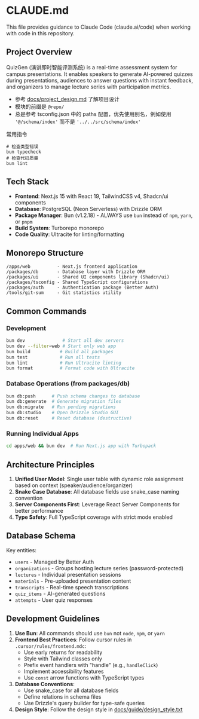 # CLAUDE.md

This file provides guidance to Claude Code (claude.ai/code) when working with code in this repository.

## Project Overview

QuizGen (演讲即时智能评测系统) is a real-time assessment system for campus presentations. It enables speakers to generate AI-powered quizzes during presentations, audiences to answer questions with instant feedback, and organizers to manage lecture series with participation metrics.

- 参考 [docs/project_design.md](./docs/project_design.md) 了解项目设计
- 模块的前缀是 `@repo/`
- 总是参考 tsconfig.json 中的 paths 配置，优先使用别名，例如使用 `'@/schema/index'` 而不是 `'../../src/schema/index'`

常用指令
```
# 检查类型错误
bun typecheck
# 检查代码质量
bun lint
```

## Tech Stack

- **Frontend**: Next.js 15 with React 19, TailwindCSS v4, Shadcn/ui components
- **Database**: PostgreSQL (Neon Serverless) with Drizzle ORM
- **Package Manager**: Bun (v1.2.18) - ALWAYS use `bun` instead of `npm`, `yarn`, or `pnpm`
- **Build System**: Turborepo monorepo
- **Code Quality**: Ultracite for linting/formatting

## Monorepo Structure

```
/apps/web          - Next.js frontend application
/packages/db       - Database layer with Drizzle ORM
/packages/ui       - Shared UI components library (Shadcn/ui)
/packages/tsconfig - Shared TypeScript configurations
/packages/auth     - Authentication package (Better Auth)
/tools/git-sum     - Git statistics utility
```

## Common Commands

### Development
```bash
bun dev              # Start all dev servers
bun dev --filter=web # Start only web app
bun build           # Build all packages
bun test            # Run all tests
bun lint            # Run Ultracite linting
bun format          # Format code with Ultracite
```

### Database Operations (from packages/db)
```bash
bun db:push      # Push schema changes to database
bun db:generate  # Generate migration files
bun db:migrate   # Run pending migrations
bun db:studio    # Open Drizzle Studio GUI
bun db:reset     # Reset database (destructive)
```

### Running Individual Apps
```bash
cd apps/web && bun dev  # Run Next.js app with Turbopack
```

## Architecture Principles

1. **Unified User Model**: Single user table with dynamic role assignment based on context (speaker/audience/organizer)
2. **Snake Case Database**: All database fields use snake_case naming convention
3. **Server Components First**: Leverage React Server Components for better performance
4. **Type Safety**: Full TypeScript coverage with strict mode enabled

## Database Schema

Key entities:
- `users` - Managed by Better Auth
- `organizations` - Groups hosting lecture series (password-protected)
- `lectures` - Individual presentation sessions
- `materials` - Pre-uploaded presentation content
- `transcripts` - Real-time speech transcriptions
- `quiz_items` - AI-generated questions
- `attempts` - User quiz responses

## Development Guidelines

1. **Use Bun**: All commands should use `bun` not `node`, `npm`, or `yarn`
2. **Frontend Best Practices**: Follow cursor rules in `.cursor/rules/frontend.mdc`:
   - Use early returns for readability
   - Style with Tailwind classes only
   - Prefix event handlers with "handle" (e.g., `handleClick`)
   - Implement accessibility features
   - Use `const` arrow functions with TypeScript types
3. **Database Conventions**: 
   - Use snake_case for all database fields
   - Define relations in schema files
   - Use Drizzle's query builder for type-safe queries
4. **Design Style**: Follow the design style in [docs/guide/design_style.txt](./docs/guide/design_style.txt)